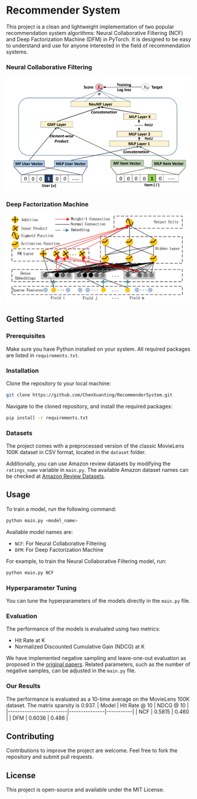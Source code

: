 # Recommender System

This project is a clean and lightweight implementation of two popular recommendation system algorithms: Neural Collaborative Filtering (NCF) and Deep Factorization Machine (DFM) in PyTorch. It is designed to be easy to understand and use for anyone interested in the field of recommendation systems.

### Neural Collaborative Filtering
<img src="pics/NCF.png" width="500"/>

### Deep Factorization Machine
<img src="pics/DFM.png" width="500"/>

## Getting Started

### Prerequisites

Make sure you have Python installed on your system. All required packages are listed in `requirements.txt`.

### Installation

Clone the repository to your local machine:
```bash
git clone https://github.com/ChenXuanting/RecommenderSystem.git
```
Navigate to the cloned repository, and install the required packages:
```bash
pip install -r requirements.txt
```
### Datasets

The project comes with a preprocessed version of the classic MovieLens 100K dataset in CSV format, located in the `dataset` folder.

Additionally, you can use Amazon review datasets by modifying the `ratings_name` variable in `main.py`. The available Amazon dataset names can be checked at [Amazon Review Datasets](http://snap.stanford.edu/data/amazon/productGraph/categoryFiles/).

## Usage

To train a model, run the following command:
```bash
python main.py <model_name>
```
Available model names are:
- `NCF`: For Neural Collaborative Filtering
- `DFM`: For Deep Factorization Machine

For example, to train the Neural Collaborative Filtering model, run:
```bash
python main.py NCF
```
### Hyperparameter Tuning

You can tune the hyperparameters of the models directly in the `main.py` file.

### Evaluation

The performance of the models is evaluated using two metrics:
- Hit Rate at K
- Normalized Discounted Cumulative Gain (NDCG) at K

We have implemented negative sampling and leave-one-out evaluation as proposed in the [original papers](https://arxiv.org/abs/1708.05031). Related parameters, such as the number of negative samples, can be adjusted in the `main.py` file.

### Our Results
The performance is evaluated as a 10-time average on the MovieLens 100K dataset. The matrix sparsity is 0.937.
| Model                   | Hit Rate @ 10 | NDCG @ 10 |
|-------------------------|---------------|-----------|
| NCF                     |   0.5815      |   0.460   |
| DFM                     |   0.6036      |   0.486   |
## Contributing

Contributions to improve the project are welcome. Feel free to fork the repository and submit pull requests.

## License

This project is open-source and available under the MIT License.
